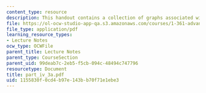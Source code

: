 ```yaml
---
content_type: resource
description: This handout contains a collection of graphs associated with the lecture.
file: https://ol-ocw-studio-app-qa.s3.amazonaws.com/courses/1-361-advanced-soil-mechanics-fall-2004/1155830f0cd4b97e143bb70f71e1ebe3_part_iv_3a.pdf
file_type: application/pdf
learning_resource_types:
- Lecture Notes
ocw_type: OCWFile
parent_title: Lecture Notes
parent_type: CourseSection
parent_uid: 99deab7c-2eb5-f5cb-094c-48494c747796
resourcetype: Document
title: part_iv_3a.pdf
uid: 1155830f-0cd4-b97e-143b-b70f71e1ebe3
---
```

